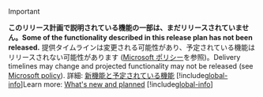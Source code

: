 > [!IMPORTANT]
> <span data-ttu-id="6cc0e-101">**このリリース計画で説明されている機能の一部は、まだリリースされていません。**</span><span class="sxs-lookup"><span data-stu-id="6cc0e-101">**Some of the functionality described in this release plan has not been released.**</span></span> <span data-ttu-id="6cc0e-102">提供タイムラインは変更される可能性があり、予定されている機能はリリースされない可能性があります ([Microsoft ポリシー](https://go.microsoft.com/fwlink/p/?linkid=2007332)を参照)。</span><span class="sxs-lookup"><span data-stu-id="6cc0e-102">Delivery timelines may change and projected functionality may not be released (see [Microsoft policy](https://go.microsoft.com/fwlink/p/?linkid=2007332)).</span></span> <span data-ttu-id="6cc0e-103">詳細: [新機能と予定されている機能](/dynamics365-release-plan/2020wave1/dynamics365-supply-chain-management/planned-features) 
> [!include[global-info](global-info.md)]</span><span class="sxs-lookup"><span data-stu-id="6cc0e-103">Learn more: [What's new and planned](/dynamics365-release-plan/2020wave1/dynamics365-supply-chain-management/planned-features) 
[!include[global-info](global-info.md)]</span></span>